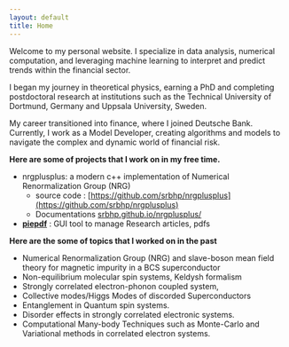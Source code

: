 ```yaml
---
layout: default
title: Home
---
```



Welcome to my personal website. I specialize in data analysis, 
numerical computation, and leveraging machine learning to 
interpret and predict trends within the financial sector.

I began my journey in theoretical physics, earning a PhD and
completing postdoctoral research at institutions such as the
Technical University of Dortmund, Germany and Uppsala University, Sweden. 

My career transitioned into finance, where I joined Deutsche Bank.
Currently, I work as a Model Developer, creating algorithms and 
models to navigate the complex and dynamic world of financial risk.


**Here are some of projects that I work on in my free time.**
 
 -  nrgplusplus: a modern c++ implementation of Numerical Renormalization Group (NRG)
	 -   source code : [https://github.com/srbhp/nrgplusplus](https://github.com/srbhp/nrgplusplus)
	 -  Documentations [srbhp.github.io/nrgplusplus/](https://srbhp.github.io/nrgplusplus/ "https://srbhp.github.io/nrgplusplus/")
 -  **[piepdf](https://github.com/srbhp/piepdf)**  : GUI tool to manage Research articles, pdfs




**Here are the some of topics that I worked on in the past**

 - Numerical Renormalization Group (NRG) and slave-boson mean field theory for magnetic impurity in a BCS superconductor 
 - Non-equilibrium molecular spin systems, Keldysh formalism 
 - Strongly correlated electron-phonon coupled system,
 - Collective modes/Higgs Modes of discorded  Superconductors   
 - Entanglement in Quantum spin systems.
 - Disorder effects in strongly correlated electronic systems. 
 - Computational Many-body Techniques such as Monte-Carlo and Variational methods in correlated electron systems.



